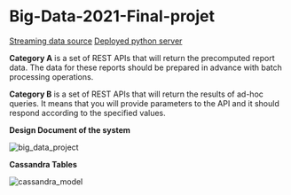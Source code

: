 ﻿# Big-Data-2021-Final-projet
 
[Streaming data source](http://stream.meetup.com/2/rsvps)
[Deployed python server](https://ucu-big-data-final-project.uc.r.appspot.com)

**Category A** is a set of REST APIs that will return the precomputed report data. The data for these reports should be prepared in advance with batch processing operations.

**Category B** is a set of REST APIs that will return the results of ad-hoc queries. It means that you will provide parameters to the API and it should respond according to the specified values.


**Design Document of the system**


![big_data_project](https://user-images.githubusercontent.com/44239963/121808777-ccd05a00-cc62-11eb-8d26-49d060987794.png)



**Cassandra Tables**


![cassandra_model](https://user-images.githubusercontent.com/44239963/121817438-27c97780-cc8a-11eb-89cf-e096472808cf.png)

